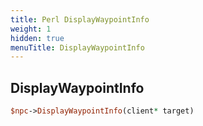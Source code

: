 ```yaml
---
title: Perl DisplayWaypointInfo
weight: 1
hidden: true
menuTitle: DisplayWaypointInfo
---
```

## DisplayWaypointInfo
```perl
$npc->DisplayWaypointInfo(client* target)
```